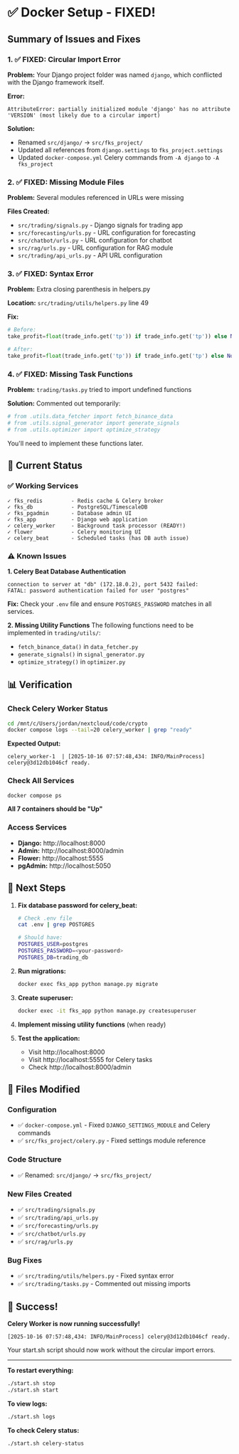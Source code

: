# ✅ Docker Setup - FIXED!

## Summary of Issues and Fixes

### 1. ✅ FIXED: Circular Import Error
**Problem:** Your Django project folder was named `django`, which conflicted with the Django framework itself.

**Error:**
```
AttributeError: partially initialized module 'django' has no attribute 'VERSION' (most likely due to a circular import)
```

**Solution:**
- Renamed `src/django/` → `src/fks_project/`
- Updated all references from `django.settings` to `fks_project.settings`
- Updated `docker-compose.yml` Celery commands from `-A django` to `-A fks_project`

### 2. ✅ FIXED: Missing Module Files
**Problem:** Several modules referenced in URLs were missing

**Files Created:**
- `src/trading/signals.py` - Django signals for trading app
- `src/forecasting/urls.py` - URL configuration for forecasting
- `src/chatbot/urls.py` - URL configuration for chatbot  
- `src/rag/urls.py` - URL configuration for RAG module
- `src/trading/api_urls.py` - API URL configuration

### 3. ✅ FIXED: Syntax Error
**Problem:** Extra closing parenthesis in helpers.py

**Location:** `src/trading/utils/helpers.py` line 49

**Fix:**
```python
# Before:
take_profit=float(trade_info.get('tp')) if trade_info.get('tp')) else None,

# After:
take_profit=float(trade_info.get('tp')) if trade_info.get('tp') else None,
```

### 4. ✅ FIXED: Missing Task Functions
**Problem:** `trading/tasks.py` tried to import undefined functions

**Solution:** Commented out temporarily:
```python
# from .utils.data_fetcher import fetch_binance_data
# from .utils.signal_generator import generate_signals
# from .utils.optimizer import optimize_strategy
```

You'll need to implement these functions later.

## 🎯 Current Status

### ✅ Working Services
```
✓ fks_redis         - Redis cache & Celery broker
✓ fks_db            - PostgreSQL/TimescaleDB  
✓ fks_pgadmin       - Database admin UI
✓ fks_app           - Django web application
✓ celery_worker     - Background task processor (READY!)
✓ flower            - Celery monitoring UI
✓ celery_beat       - Scheduled tasks (has DB auth issue)
```

### ⚠️ Known Issues

**1. Celery Beat Database Authentication**
```
connection to server at "db" (172.18.0.2), port 5432 failed: 
FATAL: password authentication failed for user "postgres"
```

**Fix:** Check your `.env` file and ensure `POSTGRES_PASSWORD` matches in all services.

**2. Missing Utility Functions**
The following functions need to be implemented in `trading/utils/`:
- `fetch_binance_data()` in `data_fetcher.py`
- `generate_signals()` in `signal_generator.py`
- `optimize_strategy()` in `optimizer.py`

## 📊 Verification

### Check Celery Worker Status
```bash
cd /mnt/c/Users/jordan/nextcloud/code/crypto
docker compose logs --tail=20 celery_worker | grep "ready"
```

**Expected Output:**
```
celery_worker-1  | [2025-10-16 07:57:48,434: INFO/MainProcess] celery@3d12db1046cf ready.
```

### Check All Services
```bash
docker compose ps
```

**All 7 containers should be "Up"**

### Access Services
- **Django:** http://localhost:8000
- **Admin:** http://localhost:8000/admin
- **Flower:** http://localhost:5555
- **pgAdmin:** http://localhost:5050

## 🚀 Next Steps

1. **Fix database password for celery_beat:**
   ```bash
   # Check .env file
   cat .env | grep POSTGRES
   
   # Should have:
   POSTGRES_USER=postgres
   POSTGRES_PASSWORD=<your-password>
   POSTGRES_DB=trading_db
   ```

2. **Run migrations:**
   ```bash
   docker exec fks_app python manage.py migrate
   ```

3. **Create superuser:**
   ```bash
   docker exec -it fks_app python manage.py createsuperuser
   ```

4. **Implement missing utility functions** (when ready)

5. **Test the application:**
   - Visit http://localhost:8000
   - Visit http://localhost:5555 for Celery tasks
   - Check http://localhost:8000/admin

## 📝 Files Modified

### Configuration
- ✅ `docker-compose.yml` - Fixed `DJANGO_SETTINGS_MODULE` and Celery commands
- ✅ `src/fks_project/celery.py` - Fixed settings module reference

### Code Structure
- ✅ Renamed: `src/django/` → `src/fks_project/`

### New Files Created
- ✅ `src/trading/signals.py`
- ✅ `src/trading/api_urls.py`
- ✅ `src/forecasting/urls.py`
- ✅ `src/chatbot/urls.py`
- ✅ `src/rag/urls.py`

### Bug Fixes
- ✅ `src/trading/utils/helpers.py` - Fixed syntax error
- ✅ `src/trading/tasks.py` - Commented out missing imports

## 🎉 Success!

**Celery Worker is now running successfully!**

```
[2025-10-16 07:57:48,434: INFO/MainProcess] celery@3d12db1046cf ready.
```

Your start.sh script should now work without the circular import errors.

---

**To restart everything:**
```bash
./start.sh stop
./start.sh start
```

**To view logs:**
```bash
./start.sh logs
```

**To check Celery status:**
```bash
./start.sh celery-status
```
